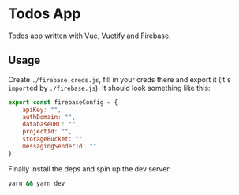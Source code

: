 # Todos App
Todos app written with Vue, Vuetify and Firebase.

## Usage
Create `./firebase.creds.js`, fill in your creds there and export it (it's `import`ed by `./firebase.js`). It should look something like this:
```js
export const firebaseConfig = {
	apiKey: "",
	authDomain: "",
	databaseURL: "",
	projectId: "",
	storageBucket: "",
	messagingSenderId: ""
}
```

Finally install the deps and spin up the dev server: 
```sh
yarn && yarn dev
```
		